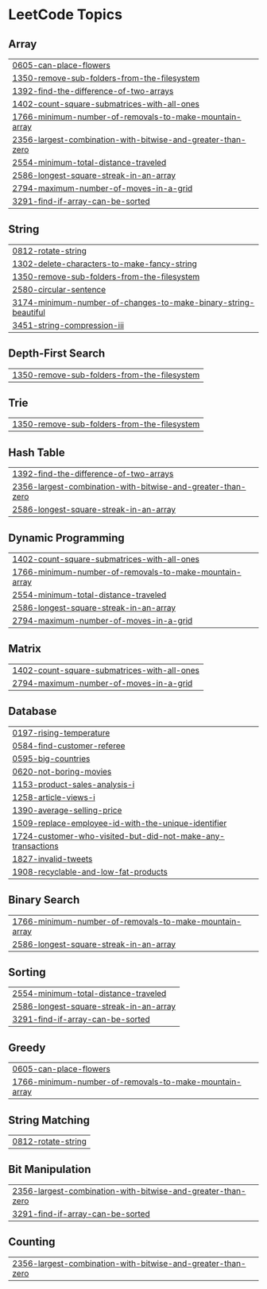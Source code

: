 
<!---LeetCode Topics Start-->
# LeetCode Topics
## Array
|  |
| ------- |
| [0605-can-place-flowers](https://github.com/PatrykWenz-4/LeetCode/tree/master/0605-can-place-flowers) |
| [1350-remove-sub-folders-from-the-filesystem](https://github.com/PatrykWenz-4/LeetCode/tree/master/1350-remove-sub-folders-from-the-filesystem) |
| [1392-find-the-difference-of-two-arrays](https://github.com/PatrykWenz-4/LeetCode/tree/master/1392-find-the-difference-of-two-arrays) |
| [1402-count-square-submatrices-with-all-ones](https://github.com/PatrykWenz-4/LeetCode/tree/master/1402-count-square-submatrices-with-all-ones) |
| [1766-minimum-number-of-removals-to-make-mountain-array](https://github.com/PatrykWenz-4/LeetCode/tree/master/1766-minimum-number-of-removals-to-make-mountain-array) |
| [2356-largest-combination-with-bitwise-and-greater-than-zero](https://github.com/PatrykWenz-4/LeetCode/tree/master/2356-largest-combination-with-bitwise-and-greater-than-zero) |
| [2554-minimum-total-distance-traveled](https://github.com/PatrykWenz-4/LeetCode/tree/master/2554-minimum-total-distance-traveled) |
| [2586-longest-square-streak-in-an-array](https://github.com/PatrykWenz-4/LeetCode/tree/master/2586-longest-square-streak-in-an-array) |
| [2794-maximum-number-of-moves-in-a-grid](https://github.com/PatrykWenz-4/LeetCode/tree/master/2794-maximum-number-of-moves-in-a-grid) |
| [3291-find-if-array-can-be-sorted](https://github.com/PatrykWenz-4/LeetCode/tree/master/3291-find-if-array-can-be-sorted) |
## String
|  |
| ------- |
| [0812-rotate-string](https://github.com/PatrykWenz-4/LeetCode/tree/master/0812-rotate-string) |
| [1302-delete-characters-to-make-fancy-string](https://github.com/PatrykWenz-4/LeetCode/tree/master/1302-delete-characters-to-make-fancy-string) |
| [1350-remove-sub-folders-from-the-filesystem](https://github.com/PatrykWenz-4/LeetCode/tree/master/1350-remove-sub-folders-from-the-filesystem) |
| [2580-circular-sentence](https://github.com/PatrykWenz-4/LeetCode/tree/master/2580-circular-sentence) |
| [3174-minimum-number-of-changes-to-make-binary-string-beautiful](https://github.com/PatrykWenz-4/LeetCode/tree/master/3174-minimum-number-of-changes-to-make-binary-string-beautiful) |
| [3451-string-compression-iii](https://github.com/PatrykWenz-4/LeetCode/tree/master/3451-string-compression-iii) |
## Depth-First Search
|  |
| ------- |
| [1350-remove-sub-folders-from-the-filesystem](https://github.com/PatrykWenz-4/LeetCode/tree/master/1350-remove-sub-folders-from-the-filesystem) |
## Trie
|  |
| ------- |
| [1350-remove-sub-folders-from-the-filesystem](https://github.com/PatrykWenz-4/LeetCode/tree/master/1350-remove-sub-folders-from-the-filesystem) |
## Hash Table
|  |
| ------- |
| [1392-find-the-difference-of-two-arrays](https://github.com/PatrykWenz-4/LeetCode/tree/master/1392-find-the-difference-of-two-arrays) |
| [2356-largest-combination-with-bitwise-and-greater-than-zero](https://github.com/PatrykWenz-4/LeetCode/tree/master/2356-largest-combination-with-bitwise-and-greater-than-zero) |
| [2586-longest-square-streak-in-an-array](https://github.com/PatrykWenz-4/LeetCode/tree/master/2586-longest-square-streak-in-an-array) |
## Dynamic Programming
|  |
| ------- |
| [1402-count-square-submatrices-with-all-ones](https://github.com/PatrykWenz-4/LeetCode/tree/master/1402-count-square-submatrices-with-all-ones) |
| [1766-minimum-number-of-removals-to-make-mountain-array](https://github.com/PatrykWenz-4/LeetCode/tree/master/1766-minimum-number-of-removals-to-make-mountain-array) |
| [2554-minimum-total-distance-traveled](https://github.com/PatrykWenz-4/LeetCode/tree/master/2554-minimum-total-distance-traveled) |
| [2586-longest-square-streak-in-an-array](https://github.com/PatrykWenz-4/LeetCode/tree/master/2586-longest-square-streak-in-an-array) |
| [2794-maximum-number-of-moves-in-a-grid](https://github.com/PatrykWenz-4/LeetCode/tree/master/2794-maximum-number-of-moves-in-a-grid) |
## Matrix
|  |
| ------- |
| [1402-count-square-submatrices-with-all-ones](https://github.com/PatrykWenz-4/LeetCode/tree/master/1402-count-square-submatrices-with-all-ones) |
| [2794-maximum-number-of-moves-in-a-grid](https://github.com/PatrykWenz-4/LeetCode/tree/master/2794-maximum-number-of-moves-in-a-grid) |
## Database
|  |
| ------- |
| [0197-rising-temperature](https://github.com/PatrykWenz-4/LeetCode/tree/master/0197-rising-temperature) |
| [0584-find-customer-referee](https://github.com/PatrykWenz-4/LeetCode/tree/master/0584-find-customer-referee) |
| [0595-big-countries](https://github.com/PatrykWenz-4/LeetCode/tree/master/0595-big-countries) |
| [0620-not-boring-movies](https://github.com/PatrykWenz-4/LeetCode/tree/master/0620-not-boring-movies) |
| [1153-product-sales-analysis-i](https://github.com/PatrykWenz-4/LeetCode/tree/master/1153-product-sales-analysis-i) |
| [1258-article-views-i](https://github.com/PatrykWenz-4/LeetCode/tree/master/1258-article-views-i) |
| [1390-average-selling-price](https://github.com/PatrykWenz-4/LeetCode/tree/master/1390-average-selling-price) |
| [1509-replace-employee-id-with-the-unique-identifier](https://github.com/PatrykWenz-4/LeetCode/tree/master/1509-replace-employee-id-with-the-unique-identifier) |
| [1724-customer-who-visited-but-did-not-make-any-transactions](https://github.com/PatrykWenz-4/LeetCode/tree/master/1724-customer-who-visited-but-did-not-make-any-transactions) |
| [1827-invalid-tweets](https://github.com/PatrykWenz-4/LeetCode/tree/master/1827-invalid-tweets) |
| [1908-recyclable-and-low-fat-products](https://github.com/PatrykWenz-4/LeetCode/tree/master/1908-recyclable-and-low-fat-products) |
## Binary Search
|  |
| ------- |
| [1766-minimum-number-of-removals-to-make-mountain-array](https://github.com/PatrykWenz-4/LeetCode/tree/master/1766-minimum-number-of-removals-to-make-mountain-array) |
| [2586-longest-square-streak-in-an-array](https://github.com/PatrykWenz-4/LeetCode/tree/master/2586-longest-square-streak-in-an-array) |
## Sorting
|  |
| ------- |
| [2554-minimum-total-distance-traveled](https://github.com/PatrykWenz-4/LeetCode/tree/master/2554-minimum-total-distance-traveled) |
| [2586-longest-square-streak-in-an-array](https://github.com/PatrykWenz-4/LeetCode/tree/master/2586-longest-square-streak-in-an-array) |
| [3291-find-if-array-can-be-sorted](https://github.com/PatrykWenz-4/LeetCode/tree/master/3291-find-if-array-can-be-sorted) |
## Greedy
|  |
| ------- |
| [0605-can-place-flowers](https://github.com/PatrykWenz-4/LeetCode/tree/master/0605-can-place-flowers) |
| [1766-minimum-number-of-removals-to-make-mountain-array](https://github.com/PatrykWenz-4/LeetCode/tree/master/1766-minimum-number-of-removals-to-make-mountain-array) |
## String Matching
|  |
| ------- |
| [0812-rotate-string](https://github.com/PatrykWenz-4/LeetCode/tree/master/0812-rotate-string) |
## Bit Manipulation
|  |
| ------- |
| [2356-largest-combination-with-bitwise-and-greater-than-zero](https://github.com/PatrykWenz-4/LeetCode/tree/master/2356-largest-combination-with-bitwise-and-greater-than-zero) |
| [3291-find-if-array-can-be-sorted](https://github.com/PatrykWenz-4/LeetCode/tree/master/3291-find-if-array-can-be-sorted) |
## Counting
|  |
| ------- |
| [2356-largest-combination-with-bitwise-and-greater-than-zero](https://github.com/PatrykWenz-4/LeetCode/tree/master/2356-largest-combination-with-bitwise-and-greater-than-zero) |
<!---LeetCode Topics End-->

